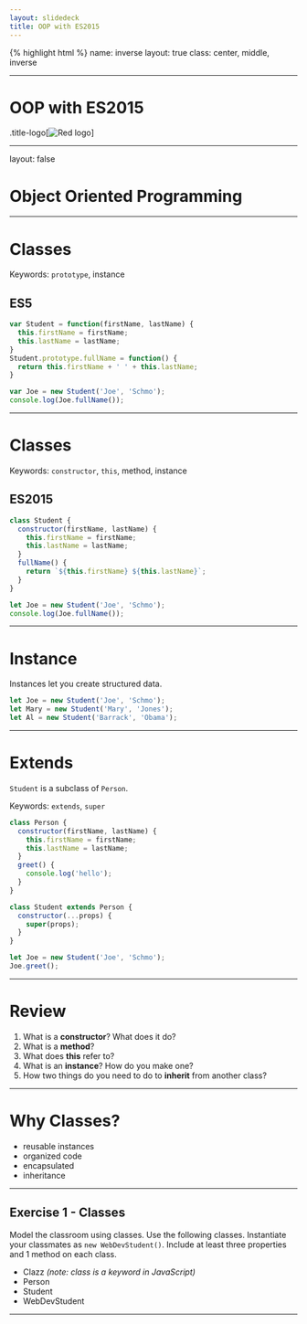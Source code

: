 ```yaml
---
layout: slidedeck
title: OOP with ES2015
---
```


{% highlight html %} name: inverse layout: true class: center, middle, inverse

---

# OOP with ES2015

.title-logo[![Red logo](/public/img/red-logo-white.svg)]

---

layout: false

# Object Oriented Programming


---

# Classes

Keywords: `prototype`, instance

## ES5

```js
var Student = function(firstName, lastName) {
  this.firstName = firstName;
  this.lastName = lastName;
}
Student.prototype.fullName = function() {
  return this.firstName + ' ' + this.lastName;
}

var Joe = new Student('Joe', 'Schmo');
console.log(Joe.fullName());
```

---

# Classes

Keywords: `constructor`, `this`, method, instance

## ES2015

```js
class Student {
  constructor(firstName, lastName) {
    this.firstName = firstName;
    this.lastName = lastName;
  }
  fullName() {
    return `${this.firstName} ${this.lastName}`;
  }
}

let Joe = new Student('Joe', 'Schmo');
console.log(Joe.fullName());
```

---

# Instance

Instances let you create structured data.

```js
let Joe = new Student('Joe', 'Schmo');
let Mary = new Student('Mary', 'Jones');
let Al = new Student('Barrack', 'Obama');
```

---

# Extends

`Student` is a subclass of `Person`.

Keywords: `extends`, `super`

```js
class Person {
  constructor(firstName, lastName) {
    this.firstName = firstName;
    this.lastName = lastName;
  }
  greet() {
    console.log('hello');
  }
}

class Student extends Person {
  constructor(...props) {
    super(props);
  }
}

let Joe = new Student('Joe', 'Schmo');
Joe.greet();
```

---

# Review

1. What is a **constructor**? What does it do?
1. What is a **method**?
1. What does **this** refer to?
1. What is an **instance**? How do you make one?
1. How two things do you need to do to **inherit** from another class?


---

# Why Classes?

- reusable instances
- organized code
- encapsulated
- inheritance

---

## Exercise 1 - Classes

Model the classroom using classes. Use the following classes. Instantiate your classmates as `new WebDevStudent()`. Include at least three properties and 1 method on each class.

- Clazz *(note: class is a keyword in JavaScript)*
- Person
- Student
- WebDevStudent

---
